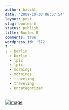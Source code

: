 ```yaml
---
author: bascht
date: '2009-10-30 06:37:54'
layout: post
slug: buntes-b
status: publish
title: Buntes B
comments: true
wordpress_id: '572'
? ''
: - berlin
  - berlin
  - lpic
  - lpic
  - mornings
  - mornings
  - traveling
  - traveling
  - Uncategorized
---
```


[![image](http://bascht.files.wordpress.com/2009/10/2009-10-30_07-33-19-scaled-1000.jpg?w=300)](http://bascht.files.wordpress.com/2009/10/2009-10-30_07-33-19-scaled-1000.jpg)


